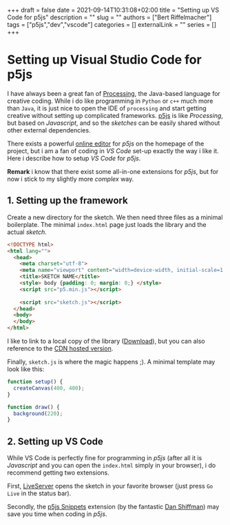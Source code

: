 +++ 
draft = false
date = 2021-09-14T10:31:08+02:00
title = "Setting up VS Code for p5js"
description = ""
slug = ""
authors = ["Bert Riffelmacher"]
tags = ["p5js","dev","vscode"]
categories = []
externalLink = ""
series = []
+++

# Setting up Visual Studio Code for p5js

I have always been a great fan of [Processing](https://processing.org/de/), the Java-based language for creative coding. While i do like programming in `Python` or `c++` much more than `Java`, it is just nice to open the IDE of `processing` and start getting creative without setting up complicated frameworks. [p5js](https://p5js.org/) is like *Processing*, but based on *Javascript*, and so the *sketches* can be easily shared without other external dependencies.

There exists a powerful [online editor](https://editor.p5js.org/) for *p5js* on the homepage of the project, but i am a fan of  coding in *VS Code* set-up exactly the way i like it. Here i describe how to setup *VS Code* for *p5js*. 

**Remark** i know that there exist some all-in-one extensions for *p5js*, but for now i stick to my slightly more *complex* way.

## 1. Setting up the framework

Create a new directory for the sketch. We then need three files as a minimal boilerplate. The minimal `index.html` page just loads the library and the actual *sketch*.

```html
<!DOCTYPE html>
<html lang="">
  <head>
    <meta charset="utf-8">
    <meta name="viewport" content="width=device-width, initial-scale=1.0">
    <title>SKETCH NAME</title>
    <style> body {padding: 0; margin: 0;} </style>
    <script src="p5.min.js"></script>
    
    <script src="sketch.js"></script>
  </head>
  <body>
  </body>
</html>

```

I like to link to a local copy of the library ([Download](https://p5js.org/download/)), but you can also reference to the [CDN hosted version](https://cdnjs.com/libraries/p5.js).

Finally, `sketch.js` is where the magic happens ;). A minimal template may look like this:
```js
function setup() {
  createCanvas(400, 400);
}

function draw() {
  background(220);
}
```

## 2. Setting up VS Code

While VS Code is perfectly fine for programming in *p5js* (after all it is *Javascript* and you can open the `index.html` simply in your browser), i do recommend getting two extensions.

First, [LiveServer](https://marketplace.visualstudio.com/items?itemName=ritwickdey.LiveServer) opens the sketch in your favorite browser (just press `Go Live` in the status bar).

Secondly, the [p5js Snippets](https://marketplace.visualstudio.com/items?itemName=acidic9.p5js-snippets) extension (by the fantastic [Dan Shiffman](https://shiffman.net/)) may save you time when coding in *p5js*.
